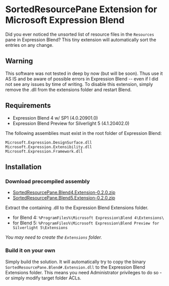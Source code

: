 # SortedResourcePane Extension for Microsoft Expression Blend

Did you ever noticed the unsorted list of resource files in the `Resources` pane in Expression Blend? This tiny extension will automatically sort the entries on any change.

## Warning

This software was not tested in deep by now (but will be soon). Thus use it AS IS and be aware of possible errors in Expression Blend -- even if I did not see any issues by time of writing. To disable this extension, simply remove the .dll from the extensions folder and restart Blend.

## Requirements

* Expression Blend 4 w/ SP1 (4.0.20901.0)
* Expression Blend Preview for Silverlight 5 (4.1.20402.0)

The following assemblies must exist in the root folder of Expression Blend:

    Microsoft.Expression.DesignSurface.dll
    Microsoft.Expression.Extensibility.dll
    Microsoft.Expression.Framework.dll

## Installation

### Download precompiled assembly

* [SortedResourcePane.Blend4.Extension-0.2.0.zip](http://pixelplastic.de/dl/SortedResourcePane.Blend4.Extension-0.2.0.zip) 
* [SortedResourcePane.Blend5.Extension-0.2.0.zip](http://pixelplastic.de/dl/SortedResourcePane.Blend5.Extension-0.2.0.zip) 

Extract the containing .dll to the Expression Blend Extensions folder.

* for Blend 4: `%ProgramFiles%\Microsoft Expression\Blend 4\Extensions\`
* for Blend 5: `%ProgramFiles%\Microsoft Expression\Blend Preview for Silverlight 5\Extensions`

_You may need to create the `Extensions` folder._

### Build it on your own

Simply build the solution. It will automatically try to copy the binary `SortedResourcePane.Blend#.Extension.dll` to the Expression Blend Extensions folder. This means you need Administrator privileges to do so - or simply modify target folder ACLs.

